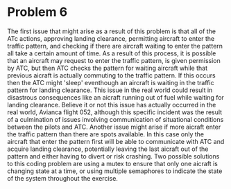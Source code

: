 # Problem 6

The first issue that might arise as a result of this problem is that all of the ATc actions, approving landing clearance, permitting aircraft to enter the traffic pattern, and checking if there are aircraft waiting to enter the pattern all take a certain amount of time. As a result of this process, it is possible that an aircraft may request to enter the traffic pattern, is given permission by ATC, but then ATC checks the pattern for waiting aircraft while that previous aicraft is actually commuting to the traffic pattern. If this occurs then the ATC might 'sleep' eventhough an aircraft is waiting in the traffic pattern for landing clearance. This issue in the real world could result in disastrous consequences like an aicraft running out of fuel while waiting for landing clearance. Believe it or not this issue has actually occurred in the real world, Avianca flight 052, although this specific incident was the result of a culmination of issues involving communication of situational conditions between the pilots and ATC. Another issue might arise if more aicraft enter the traffic pattern than there are spots available. In this case only the aircraft that enter the pattern first will be able to communicate with ATC and acquire landing clearance, potentially leaving the last aicraft out of the pattern and either having to divert or risk crashing. Two possible solutions to this coding problem are using a mutex to ensure that only one aicraft is changing state at a time, or using multiple semaphores to indicate the state of the system throughout the exercise.
